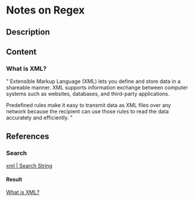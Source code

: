 # Notes on Regex

## Description



## Content

### What is XML?

"
Extensible Markup Language (XML) lets you define and store data in a shareable manner. XML supports information exchange between computer systems such as websites, databases, and third-party applications. 

Predefined rules make it easy to transmit data as XML files over any network because the recipient can use those rules to read the data accurately and efficiently.
"

## References

### Search

[xml | Search String](https://www.google.com/search?q=xml&oq=xml&gs_lcrp=EgZjaHJvbWUqCwgAEEUYJxg7GIoFMgsIABBFGCcYOxiKBTIHCAEQABiABDIGCAIQRRg7MgcIAxAAGIAEMgYIBBBFGDwyBggFEEUYPDIGCAYQRRg8MgYIBxBFGEHSAQc1MDBqMGo3qAIAsAIA&sourceid=chrome&ie=UTF-8)

#### Result

[What is XML?](https://aws.amazon.com/what-is/xml/#:~:text=Extensible%20Markup%20Language%20(XML)%20lets,%2C%20and%20third%2Dparty%20applications.)
